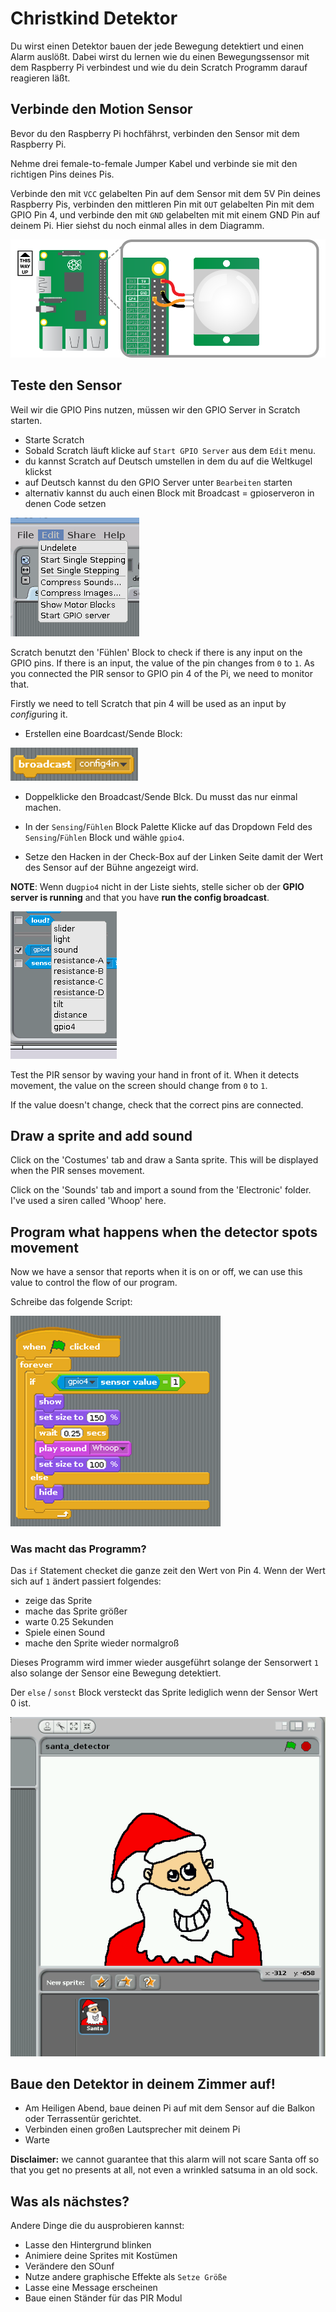 # Christkind Detektor 

Du wirst einen Detektor bauen der jede Bewegung detektiert und einen Alarm auslößt. Dabei wirst du lernen wie du einen Bewegungssensor mit dem Raspberry Pi verbindest und wie du dein Scratch Programm darauf reagieren läßt. 

## Verbinde den Motion Sensor

Bevor du den Raspberry Pi hochfährst, verbinden den Sensor mit dem Raspberry Pi. 

Nehme drei female-to-female Jumper Kabel und verbinde sie mit den richtigen Pins deines Pis. 

Verbinde den mit `VCC` gelabelten Pin auf dem Sensor mit dem 5V Pin deines Raspberry Pis, verbinden den mittleren Pin mit  `OUT` gelabelten Pin mit dem GPIO Pin 4, und verbinde den mit `GND` gelabelten mit mit einem GND Pin auf deinem Pi. Hier siehst du noch einmal alles in dem Diagramm.

![](images/pir_wiring.png)

## Teste den Sensor

Weil wir die GPIO Pins nutzen, müssen wir den GPIO Server in Scratch starten.

- Starte Scratch
- Sobald Scratch läuft klicke auf `Start GPIO Server` aus dem `Edit` menu.
- du kannst Scratch auf Deutsch umstellen in dem du auf die Weltkugel klickst
- auf Deutsch kannst du den GPIO Server unter `Bearbeiten` starten
- alternativ kannst du auch einen Block mit Broadcast = gpioserveron in denen Code setzen

![scratch GPIO server](images/gpio-server.png)

Scratch benutzt den 'Fühlen' Block to check if there is any input on the GPIO pins. If there is an input, the value of the pin changes from `0` to `1`. As you connected the PIR sensor to GPIO pin 4 of the Pi, we need to monitor that. 

Firstly we need to tell Scratch that pin 4 will be used as an input by *config*uring it. 

- Erstellen eine Boardcast/Sende Block:

![Sensor drop down](images/config-broadcast.png)

- Doppelklicke den Broadcast/Sende Blck. Du musst das nur einmal machen. 

- In der  `Sensing`/`Fühlen`  Block Palette Klicke auf das Dropdown Feld des `Sensing`/`Fühlen`  Block und wähle `gpio4`.
- Setze den Hacken in der Check-Box auf der Linken Seite damit der Wert des Sensor auf der Bühne angezeigt wird.

**NOTE**: Wenn du`gpio4` nicht in der Liste siehts, stelle sicher ob der  **GPIO server is running** and that you have **run the config broadcast**.


![Scratch sensing blocks](images/sensing-blocks.png)

Test the PIR sensor by waving your hand in front of it. When it detects movement, the value on the screen should change from `0` to `1`.

If the value doesn't change, check that the correct pins are connected.

## Draw a sprite and add sound

Click on the 'Costumes' tab and draw a Santa sprite. This will be displayed when the PIR senses movement.

Click on the 'Sounds' tab and import a sound from the 'Electronic' folder. I've used a siren called 'Whoop' here.

## Program what happens when the detector spots movement

Now we have a sensor that reports when it is on or off, we can use this value to control the flow of our program.  

Schreibe das folgende Script:

![Scratch script for santa detector](images/santa-script.png)

### Was macht das Programm?

Das `if` Statement checket die ganze zeit den Wert von Pin 4. Wenn der Wert sich auf `1` ändert passiert folgendes:

- zeige das Sprite
- mache das Sprite größer
- warte 0.25 Sekunden
- Spiele einen Sound
- mache den Sprite wieder normalgroß

Dieses Programm wird immer wieder ausgeführt solange der Sensorwert `1` also solange der Sensor eine Bewegung detektiert. 

Der `else` / `sonst` Block versteckt das Sprite lediglich wenn der Sensor Wert 0 ist. 

![santa sprite in Scratch](images/santa-stage.png)

## Baue den Detektor in deinem Zimmer auf!

- Am Heiligen Abend, baue deinen Pi auf mit dem Sensor auf die Balkon oder Terrassentür gerichtet. 
- Verbinden einen großen Lautsprecher mit deinem Pi
- Warte

**Disclaimer:** we cannot guarantee that this alarm will not scare Santa off so that you get no presents at all, not even a wrinkled satsuma in an old sock.

## Was als nächstes?

Andere Dinge die du ausprobieren kannst:

- Lasse den Hintergrund blinken 
- Animiere deine Sprites mit Kostümen
- Verändere den SOunf
- Nutze andere graphische Effekte als `Setze Größe`
- Lasse eine Message erscheinen 
- Baue einen Ständer für das PIR Modul
